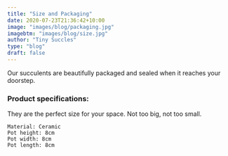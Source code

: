 ```yaml
---
title: "Size and Packaging"
date: 2020-07-23T21:36:42+10:00
image: "images/blog/packaging.jpg"
imagebtm: "images/blog/size.jpg"
author: "Tiny Succles"
type: "blog"
draft: false
---
```


Our succulents are beautifully packaged and sealed when it reaches your doorstep.

### Product specifications:
They are the perfect size for your space. Not too big, not too small.

```
Material: Ceramic
Pot height: 8cm
Pot width: 8cm
Pot length: 8cm
```
